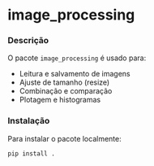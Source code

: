 # image_processing

### Descrição
O pacote `image_processing` é usado para:
- Leitura e salvamento de imagens
- Ajuste de tamanho (resize)
- Combinação e comparação
- Plotagem e histogramas

### Instalação
Para instalar o pacote localmente:
```bash
pip install .
